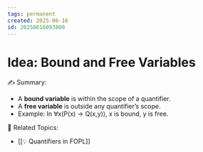 ```yaml
---
tags: permanent
created: 2025-06-16
id: 20250616093800
---
```


# Idea: Bound and Free Variables

✍ Summary:
- A **bound variable** is within the scope of a quantifier.
- A **free variable** is outside any quantifier’s scope.
- Example: In ∀x(P(x) → Q(x,y)), x is bound, y is free.

👀 Related Topics:
- [[💡 Quantifiers in FOPL]]
